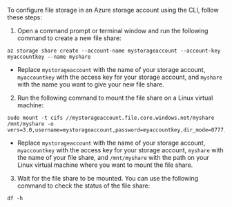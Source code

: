 To configure file storage in an Azure storage account using the CLI, follow these steps:
1. Open a command prompt or terminal window and run the following command to create a new file share:
```
az storage share create --account-name mystorageaccount --account-key myaccountkey --name myshare
```

* Replace `mystorageaccount` with the name of your storage account, `myaccountkey` with the access key for your storage account, and `myshare` with the name you want to give your new file share.


2. Run the following command to mount the file share on a Linux virtual machine: 
```
sudo mount -t cifs //mystorageaccount.file.core.windows.net/myshare /mnt/myshare -o vers=3.0,username=mystorageaccount,password=myaccountkey,dir_mode=0777,file_mode=0777
```
* Replace `mystorageaccount` with the name of your storage account, `myaccountkey` with the access key for your storage account, `myshare` with the name of your file share, and `/mnt/myshare` with the path on your Linux virtual machine where you want to mount the file share.

3. Wait for the file share to be mounted. You can use the following command to check the status of the file share: 
```
df -h
```

